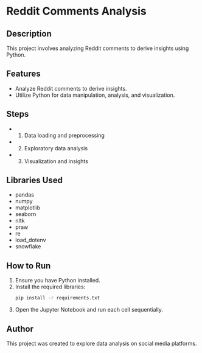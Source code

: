 # Reddit Comments Analysis
## Description
This project involves analyzing Reddit comments to derive insights using Python.
## Features
- Analyze Reddit comments to derive insights.
- Utilize Python for data manipulation, analysis, and visualization.
## Steps
- 1. Data loading and preprocessing
- 2. Exploratory data analysis
- 3. Visualization and insights
## Libraries Used
- pandas
- numpy
- matplotlib
- seaborn
- nltk
- praw
- re
- load_dotenv
- snowflake
## How to Run
1. Ensure you have Python installed.
2. Install the required libraries:
   ```bash
   pip install -r requirements.txt
   ```
3. Open the Jupyter Notebook and run each cell sequentially.
## Author
This project was created to explore data analysis on social media platforms.
